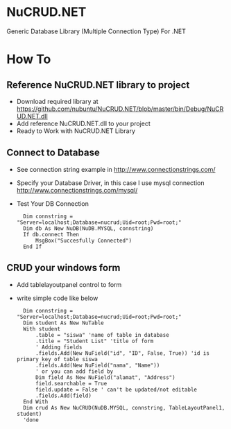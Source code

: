 NuCRUD.NET
==========

Generic Database Library (Multiple Connection Type) For .NET

# How To #

## Reference NuCRUD.NET library to project ##
- Download required library at https://github.com/nubuntu/NuCRUD.NET/blob/master/bin/Debug/NuCRUD.NET.dll
- Add reference NuCRUD.NET.dll to your project
- Ready to Work with NuCRUD.NET Library

## Connect to Database ##

- See connection string example in http://www.connectionstrings.com/
- Specify your Database Driver, in this case I use mysql connection http://www.connectionstrings.com/mysql/
- Test Your DB Connection

        Dim connstring = "Server=localhost;Database=nucrud;Uid=root;Pwd=root;"
        Dim db As New NuDB(NuDB.MYSQL, connstring)
        If db.connect Then
            MsgBox("Succesfully Connected")
        End If

## CRUD your windows form ##
- Add tablelayoutpanel control to form
- write simple code like below

        Dim connstring = "Server=localhost;Database=nucrud;Uid=root;Pwd=root;"
        Dim student As New NuTable
        With student
            .table = "siswa" 'name of table in database
            .title = "Student List" 'title of form
            ' Adding fields
            .fields.Add(New NuField("id", "ID", False, True)) 'id is primary key of table siswa
            .fields.Add(New NuField("nama", "Name"))
            ' or you can add field by
            Dim field As New NuField("alamat", "Address")
            field.searchable = True
            field.update = False ' can't be updated/not editable
            .fields.Add(field)
        End With
        Dim crud As New NuCRUD(NuDB.MYSQL, connstring, TableLayoutPanel1, student)
        'done
